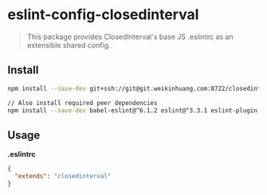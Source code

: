 # eslint-config-closedinterval

> This package provides ClosedInterval's base JS .eslintrc as an extensible shared config.

## Install

```sh
npm install --save-dev git+ssh://git@git.weikinhuang.com:8722/closedinterval/eslint-config.git
```

```sh
// Also install required peer dependencies
npm install --save-dev babel-eslint@^6.1.2 eslint@^3.3.1 eslint-plugin-flowtype@^2.7.1 eslint-plugin-react@^6.1.2 
```

## Usage

**.eslintrc**

```json
{
  "extends": "closedinterval"
}
```
